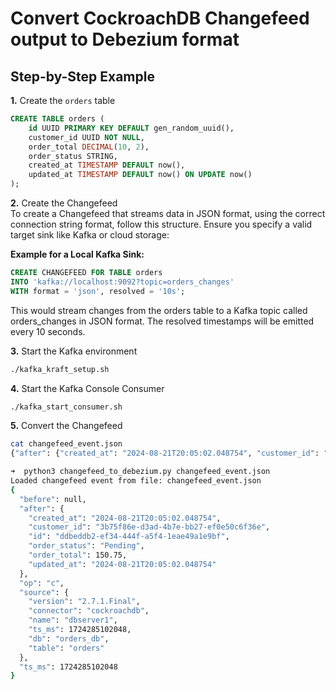 # Convert CockroachDB Changefeed output to Debezium format

## Step-by-Step Example

**1.** Create the `orders` table

````sql
CREATE TABLE orders (
    id UUID PRIMARY KEY DEFAULT gen_random_uuid(),
    customer_id UUID NOT NULL,
    order_total DECIMAL(10, 2),
    order_status STRING,
    created_at TIMESTAMP DEFAULT now(),
    updated_at TIMESTAMP DEFAULT now() ON UPDATE now()
);
````

**2.** Create the Changefeed
<br>To create a Changefeed that streams data in JSON format, using the correct connection string format, follow this structure. Ensure you specify a valid target sink like Kafka or cloud storage:

**Example for a Local Kafka Sink:**
````sql
CREATE CHANGEFEED FOR TABLE orders
INTO 'kafka://localhost:9092?topic=orders_changes'
WITH format = 'json', resolved = '10s';
````
This would stream changes from the orders table to a Kafka topic called orders_changes in JSON format. The resolved timestamps will be emitted every 10 seconds.

**3.** Start the Kafka environment

````bash
./kafka_kraft_setup.sh
````

**4.** Start the Kafka Console Consumer

````bash
./kafka_start_consumer.sh
````

**5.** Convert the Changefeed

````bash
cat changefeed_event.json
{"after": {"created_at": "2024-08-21T20:05:02.048754", "customer_id": "3b75f86e-d3ad-4b7e-bb27-ef0e50c6f36e", "id": "ddbeddb2-ef34-444f-a5f4-1eae49a1e9bf", "order_status": "Pending", "order_total": 150.75, "updated_at": "2024-08-21T20:05:02.048754"}, "operation": "insert"}

➜  python3 changefeed_to_debezium.py changefeed_event.json
Loaded changefeed event from file: changefeed_event.json
{
  "before": null,
  "after": {
    "created_at": "2024-08-21T20:05:02.048754",
    "customer_id": "3b75f86e-d3ad-4b7e-bb27-ef0e50c6f36e",
    "id": "ddbeddb2-ef34-444f-a5f4-1eae49a1e9bf",
    "order_status": "Pending",
    "order_total": 150.75,
    "updated_at": "2024-08-21T20:05:02.048754"
  },
  "op": "c",
  "source": {
    "version": "2.7.1.Final",
    "connector": "cockroachdb",
    "name": "dbserver1",
    "ts_ms": 1724285102048,
    "db": "orders_db",
    "table": "orders"
  },
  "ts_ms": 1724285102048
}
````